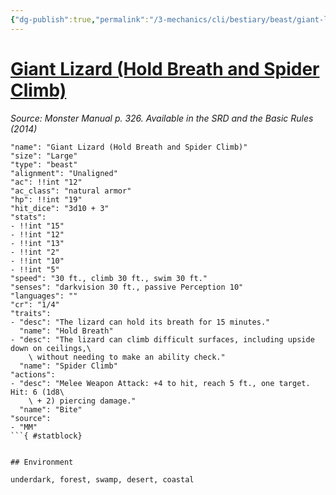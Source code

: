 ```yaml
---
{"dg-publish":true,"permalink":"/3-mechanics/cli/bestiary/beast/giant-lizard-hold-breath-and-spider-climb/","tags":["ttrpg-cli/compendium/src/5e/mm","ttrpg-cli/monster/cr/1-4","ttrpg-cli/monster/environment/coastal","ttrpg-cli/monster/environment/desert","ttrpg-cli/monster/environment/forest","ttrpg-cli/monster/environment/swamp","ttrpg-cli/monster/environment/underdark","ttrpg-cli/monster/size/large","ttrpg-cli/monster/type/beast"]}
---
```


# [Giant Lizard (Hold Breath and Spider Climb)](3-Mechanics\CLI\bestiary\beast/giant-lizard-hold-breath-and-spider-climb.md)
*Source: Monster Manual p. 326. Available in the <span title='Systems Reference Document (5.1)'>SRD</span> and the Basic Rules (2014)*  

```statblock
"name": "Giant Lizard (Hold Breath and Spider Climb)"
"size": "Large"
"type": "beast"
"alignment": "Unaligned"
"ac": !!int "12"
"ac_class": "natural armor"
"hp": !!int "19"
"hit_dice": "3d10 + 3"
"stats":
- !!int "15"
- !!int "12"
- !!int "13"
- !!int "2"
- !!int "10"
- !!int "5"
"speed": "30 ft., climb 30 ft., swim 30 ft."
"senses": "darkvision 30 ft., passive Perception 10"
"languages": ""
"cr": "1/4"
"traits":
- "desc": "The lizard can hold its breath for 15 minutes."
  "name": "Hold Breath"
- "desc": "The lizard can climb difficult surfaces, including upside down on ceilings,\
    \ without needing to make an ability check."
  "name": "Spider Climb"
"actions":
- "desc": "Melee Weapon Attack: +4 to hit, reach 5 ft., one target. Hit: 6 (1d8\
    \ + 2) piercing damage."
  "name": "Bite"
"source":
- "MM"
```{ #statblock}


## Environment

underdark, forest, swamp, desert, coastal